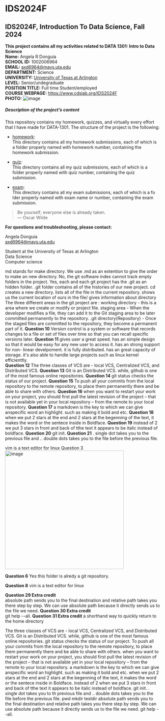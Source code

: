 
# IDS2024F
  **IDS2024F, Introduction To Data Science, Fall 2024**  
---
**This project contains all my activities related to DATA 1301: Intro to Data Science**  
**Name:** Angela R Donguia  
**SCHOOL ID:** 1002006964  
**EMAIL:**  axd6964@mavs.uta.edu    
**DEPARTMENT:** Science  
**UNIVERSITY:** [University of Texas at Arlington](https://www.uta.edu/)  
**LEVEL:** Senior/undegraduate  
**POSITION TITLE:** Full time Student/employed  
**COURSE WEBPAGE:** https://www.cdslab.org/IDS2024F    
**PHOTO:**  ![image](https://github.com/user-attachments/assets/61a26a86-69da-4a41-85cd-786e3e133c01)

#####  Description of the project’s content  
This repository contains my homework, quizzes, and virtually every effort that I have made for DATA-1301. The structure of the project is the following:

 + [homework](./hw):  
This directory contains all my homework submissions, each of which is a folder properly named with homework number, containing the homework submission.
 
 + [quiz](./quiz):     
This directory contains all my quiz submissions, each of which is a folder properly named with quiz number, containing the quiz submission.  
  
 +  [exam](./exam):   
This directory contains all my exam submissions, each of which is a fo lder properly named with exam name or number, containing the exam submission.

> Be yourself; everyone else is already taken.  
> ― Oscar Wilde

**For questions and troubleshooting, please contact:**   

Angela Donguia  
axd6964@mavs.uta.edu

Student at the University of Texas at Arlington  
Data Science  
Computer science













md stands for make directory. We use .md as an extention to give the order to make an new directory.
No, the git software index cannot track empty folders in the project.
Yes, each and each git project has the .git as an hidden folder.
.git folder contains all of the histories of our new project.
cd creates a new directory.
lists all of the file in the current repository.
shows us the current location of ours in the file/ gives information about directory
The three different areas in the git project are : working directory - this is a area where we create or modify or project file. staging area - When the developer modifies a file, they can add it to the Git staging area to be later committed permanently to the repository.
.git directory(Repository) - Once the staged files are committed to the repository, they become a permanent part of it.
**Question 10**
Version control is a system or software that records changes to a file or set of files over time so that you can recall specific versions later.
  **Question 11**
  gives user a great speed.
  has an simple design so that it would be easy for any new user to access it.
  has an strong support for non- linear develpoment.
  it is fully distributed.
   has an great capacity of storage.
  it's also able to handle large projects such as linux kernel efficienttly.  
  **Question 12**
The three classes of VCS are - local VCS, Centralized VCS, and Distributed VCS.
  **Question 13**
Git is an Distributed VCS. while, github is one of the most famous online repositories.
  **Question 14**
git status checks the status of our project.
  **Question 15**
To push all your commits from the local repository to the remote repository, to place them permanently there and be able to share with others.
  **Question 16**
when you want to restart your work on your project, you should first pull the latest revision of the project – that is not available yet in your local repository – from the remote to your local repository.
  **Question 17**
a markdown is the key to which we can give anspecific word an highlight. such as making it bold and etc.
  **Question 18**
when we put 2 stars at the end and 2 stars at the begenning of the text, it makes the word or the sentece inside in Boldface.
  **Question 19**
instead of 2 we put 3 stars in front and back of tthe text it appears to be italic instead of boldface.
  **Question 20**
git init.
  **Question 21**
. single dot takes you to the previous file and .. double dots takes you to the file before the previous file.

vim is a text editor for linux
Question 3 <img width="386" alt="image" src="https://github.com/user-attachments/assets/532cb709-18cc-4d9b-9eb9-4dffc28e16f0">


**Question 6**
Yes this folder is alredy a git repository.

**Question 8**
vim is a text editor for linux


  **Question 29 Extra credit**  
absolute path sends you to the final destination and relative path takes you there step by step. We can use absolute path because it directly sends us to the file we need.
  **Question 30 Extra credit**  
git help --all.
  **Question 31 Extra credit**
 a shorthand way to quickly return to the home directory



































The three classes of VCS are - local VCS, Centralized VCS, and Distributed VCS.
Git is an Distributed VCS. while, github is one of the most famous online repositories.
git status checks the status of our project.
To push all your commits from the local repository to the remote repository, to place them permanently there and be able to share with others.
when you want to restart your work on your project, you should first pull the latest revision of the project – that is not available yet in your local repository – from the remote to your local repository.
a markdown is the key to which we can give anspecific word an highlight. such as making it bold and etc.
when we put 2 stars at the end and 2 stars at the begenning of the text, it makes the word or the sentece inside in Boldface.
instead of 2 when we put 3 stars in front and back of tthe text it appears to be italic instead of boldface.
git init.
. single dot takes you to th previous file and .. double dots takes you to the file before the previous file.
pwd
mkdir testdir
absolute path sends you to the final destination and relative path takes you there step by step. We can use absolute path because it directly sends us to the file we need.
git help --all.






